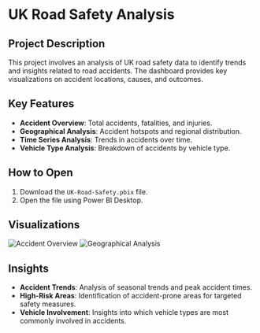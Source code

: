 # UK Road Safety Analysis

## Project Description

This project involves an analysis of UK road safety data to identify trends and insights related to road accidents. The dashboard provides key visualizations on accident locations, causes, and outcomes.

## Key Features

- **Accident Overview**: Total accidents, fatalities, and injuries.
- **Geographical Analysis**: Accident hotspots and regional distribution.
- **Time Series Analysis**: Trends in accidents over time.
- **Vehicle Type Analysis**: Breakdown of accidents by vehicle type.

## How to Open

1. Download the `UK-Road-Safety.pbix` file.
2. Open the file using Power BI Desktop.

## Visualizations

![Accident Overview](screenshots/accident_overview.png)
![Geographical Analysis](screenshots/geographical_analysis.png)

## Insights

- **Accident Trends**: Analysis of seasonal trends and peak accident times.
- **High-Risk Areas**: Identification of accident-prone areas for targeted safety measures.
- **Vehicle Involvement**: Insights into which vehicle types are most commonly involved in accidents.

